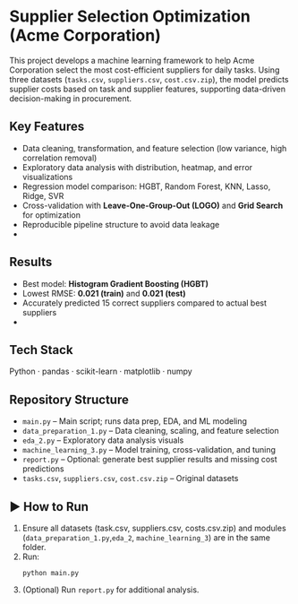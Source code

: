 # Supplier Selection Optimization (Acme Corporation)
This project develops a machine learning framework to help Acme Corporation select the most cost-efficient suppliers for daily tasks. Using three datasets (`tasks.csv`, `suppliers.csv`, `cost.csv.zip`), the model predicts supplier costs based on task and supplier features, supporting data-driven decision-making in procurement.

## Key Features
- Data cleaning, transformation, and feature selection (low variance, high correlation removal)
- Exploratory data analysis with distribution, heatmap, and error visualizations
- Regression model comparison: HGBT, Random Forest, KNN, Lasso, Ridge, SVR
- Cross-validation with **Leave-One-Group-Out (LOGO)** and **Grid Search** for optimization
- Reproducible pipeline structure to avoid data leakage
- 
## Results
- Best model: **Histogram Gradient Boosting (HGBT)**
- Lowest RMSE: **0.021 (train)** and **0.021 (test)**
- Accurately predicted 15 correct suppliers compared to actual best suppliers
- 
## Tech Stack
Python · pandas · scikit-learn · matplotlib · numpy

## Repository Structure
- `main.py` – Main script; runs data prep, EDA, and ML modeling  
- `data_preparation_1.py` – Data cleaning, scaling, and feature selection  
- `eda_2.py` – Exploratory data analysis visuals  
- `machine_learning_3.py` – Model training, cross-validation, and tuning  
- `report.py` – Optional: generate best supplier results and missing cost predictions  
- `tasks.csv`, `suppliers.csv`, `cost.csv.zip` – Original datasets  

## ▶️ How to Run
1. Ensure all datasets (task.csv, suppliers.csv, costs.csv.zip) and modules (`data_preparation_1.py`,`eda_2`, `machine_learning_3`) are in the same folder.
2. Run:  
   ```
   python main.py
   ```
3. (Optional) Run `report.py` for additional analysis.
   
